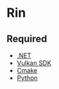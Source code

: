 ﻿# Rin
## Required
- [.NET](https://dotnet.microsoft.com/en-us/download)
- [Vulkan SDK](https://www.lunarg.com/vulkan-sdk/)
- [Cmake](https://cmake.org/)
- [Python](https://www.python.org/)